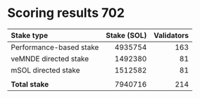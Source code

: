 # Scoring results 702

| Stake type              | Stake (SOL)    | Validators     |
|:------------------------|---------------:|---------------:|
| Performance-based stake | 4935754        | 163            |
| veMNDE directed stake   | 1492380        | 81             |
| mSOL directed stake     | 1512582        | 81             |
|                         |                |                |
| **Total stake**         | 7940716        | 214            |